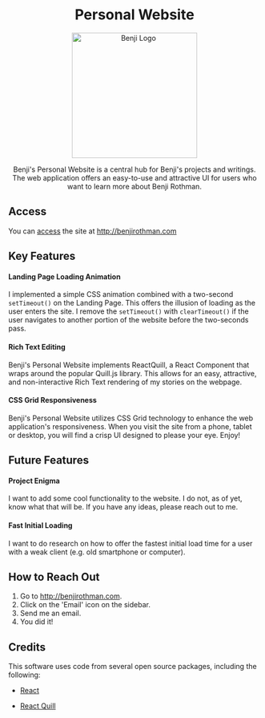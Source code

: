 
<h1 align="center" font-size="80"> Personal Website </h1>
<p align="center">
  <a href="http://benjirothman.com" border-radius="50%">
    <img alt="Benji Logo" src="https://s3.us-east-2.amazonaws.com/benji-personal-website/Larger_Color_Corrected.jpg" width="250px" height="250px" border-radius="50%" />
  </a>
</p>

<p align="center">
  Benji's Personal Website is a central hub for Benji's projects and writings. The web application offers an easy-to-use and attractive UI  for users who want to learn more about Benji Rothman.
</p>


## Access
You can [access](http://brainy-cow.surge.sh) the site at <http://benjirothman.com>

## Key Features

#### Landing Page Loading Animation

I implemented a simple CSS animation combined with a two-second `setTimeout()` on the Landing Page. This offers the illusion of loading as the user enters the site. I remove the `setTimeout()` with `clearTimeout()` if the user navigates to another portion of the website before the two-seconds pass. 

#### Rich Text Editing

Benji's Personal Website implements ReactQuill, a React Component that wraps around the popular Quill.js library. This allows for an easy, attractive, and non-interactive Rich Text rendering of my stories on the webpage. 

#### CSS Grid Responsiveness

Benji's Personal Website utilizes CSS Grid technology to enhance the web application's responsiveness. When you visit the site from a phone, tablet or desktop, you will find a crisp UI designed to please your eye. Enjoy!

## Future Features

#### Project Enigma

I want to add some cool functionality to the website. I do not, as of yet, know what that will be. If you have any ideas, please reach out to me. 

#### Fast Initial Loading

I want to do research on how to offer the fastest initial load time for a user with a weak client (e.g. old smartphone or computer).

## How to Reach Out

1. Go to <http://benjirothman.com>.
2. Click on the 'Email' icon on the sidebar.
3. Send me an email.
4. You did it! 

## Credits

This software uses code from several open source packages, including the following:

* [React](https://github.com/facebook/react)

* [React Quill](https://github.com/zenoamaro/react-quill)
